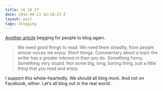 ```yaml
---
title: 16 18 27
date: 2016-08-23 16:18:23 Z
layout: post
tags: blogging
---
```


[Another article](https://thehairpin.com/blog-you-idiots-86995e96d5d5#.e90m3dp01) begging for people to blog again. 

> We need good things to read. We need them steadily, from people whose voices we enjoy. Short things. Commentary about a topic the writer has a greater interest in than you do. Something funny. Something very stupid. Not some big, long, boring thing, just a little thing that you read and enjoy.

I support this whole-heartedly. We should all blog more. And not on Facebook, either. Let’s all blog out in the real world.